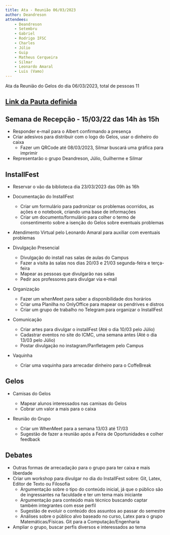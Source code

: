 ```yaml
---
title: Ata - Reunião 06/03/2023
author: Deandreson
attendees:
    - Deandreson
    - Setembru
    - Gabriel
    - Rodrigo IFSC
    - Charles
    - Júlio
    - Guip
    - Matheus Cerqueira
    - Silmar
    - Leonardo Amaral
    - Luis (Vamo)
---
```


Ata da Reunião do Gelos do dia 06/03/2023, total de pessoas 11

## [Link da Pauta definida](https://cloud.gelos.club/s/tdXkwP5EbSXHfbo)

## Semana de Recepção - 15/03/22 das 14h às 15h
- Responder e-mail para o Albert confirmando a presença
- Criar adesivos para distribuir com o logo do Gelos, usar o dinheiro do caixa
   - Fazer um QRCode até 08/03/2023, Silmar buscará uma gráfica para imprimir
- Representarão o grupo Deandreson, Júlio, Guilherme e Silmar


## InstallFest

 - Reservar o vão da biblioteca dia 23/03/2023 das 09h às 16h

 - Documentação do InstallFest
   - Criar um formulário para padronizar os problemas ocorridos, as ações e o notebook, criando uma base de informações
   - Criar um documento/formulário para colher o termo de consentimento sobre a isenção do Gelos sobre eventuais problemas
 - Atendimento Virtual pelo Leonardo Amaral para auxiliar com eventuais problemas

 - Divulgação Presencial
   - Divulgação do install nas salas de aulas do Campus
   - Fazer a visita às salas nos dias 20/03 e 21/03 segunda-feira e terça-feira
   - Mapear as pessoas que divulgarão nas salas
   - Pedir aos professores para divulgar via e-mail

 - Organização
   - Fazer um whenMeet para saber a disponibilidade dos horários
   - Criar uma Planilha no OnlyOffice para mapear os pendrives e distros
   - Criar um grupo de trabalho no Telegram para organizar o InstallFest

 - Comunicação
   - Criar artes para divulgar o installFest (Até o dia 10/03 pelo Júlio)
   - Cadastrar eventos no site do ICMC, uma semana antes (Até o dia 13/03 pelo Júlio)
   - Postar divulgação no instagram/Panfletagem pelo Campus

 - Vaquinha
   - Criar uma vaquinha para arrecadar dinheiro para o CoffeBreak

## Gelos
 - Camisas do Gelos

   - Mapear alunos interessados nas camisas do Gelos
   - Cobrar um valor a mais para o caixa
 - Reunião do Grupo

   - Criar um WhenMeet para a semana 13/03 até 17/03
   - Sugestão de fazer a reunião após a Feira de Oportunidades e colher feedback

## Debates
 - Outras formas de arrecadação para o grupo para ter caixa e mais liberdade
 - Criar um workshop para divulgar no dia do InstallFest sobre: Git, Latex, Editor de Texto ou Filosofia
   - Argumentação sobre o tipo do conteúdo inicial, já que o público são de ingressantes na faculdade e ter um tema mais iniciante
   - Argumentação para conteúdo mais técnico buscando captar também integrantes com esse perfil
   - Sugestão de evoluir o conteúdo dos assuntos ao passar do semestre
   - Análises sobre o público alvo baseado no curso, Latex para o grupo  Matemáticas/Físicas. Git para a Computação/Engenharia
 - Ampliar o grupo, buscar perfis diversos e interessados ao tema
